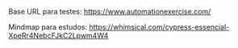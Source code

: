 Base URL para testes: https://www.automationexercise.com/

Mindmap para estudos: https://whimsical.com/cypress-essencial-XpeRr4NebcFJkC2Lpwm4W4
